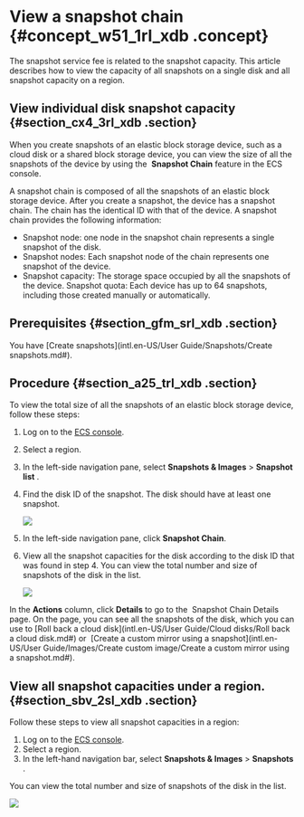 # View a snapshot chain {#concept_w51_1rl_xdb .concept}

The snapshot service fee is related to the snapshot capacity. This article describes how to view the capacity of all snapshots on a single disk and all snapshot capacity on a region.

## View individual disk snapshot capacity {#section_cx4_3rl_xdb .section}

When you create snapshots of an elastic block storage device, such as a cloud disk or a shared block storage device, you can view the size of all the snapshots of the device by using the  **Snapshot Chain** feature in the ECS console.

A snapshot chain is composed of all the snapshots of an elastic block storage device. After you create a snapshot, the device has a snapshot chain. The chain has the identical ID with that of the device. A snapshot chain provides the following information:

-   Snapshot node: one node in the snapshot chain represents a single snapshot of the disk.
-   Snapshot nodes: Each snapshot node of the chain represents one snapshot of the device.
-   Snapshot capacity: The storage space occupied by all the snapshots of the device. Snapshot quota: Each device has up to 64 snapshots, including those created manually or automatically.

## Prerequisites {#section_gfm_srl_xdb .section}

You have [Create snapshots](intl.en-US/User Guide/Snapshots/Create snapshots.md#).

## Procedure {#section_a25_trl_xdb .section}

To view the total size of all the snapshots of an elastic block storage device, follow these steps:

1.  Log on to the [ECS console](https://ecs.console.aliyun.com/#/home).
2.  Select a region.
3.  In the left-side navigation pane, select **Snapshots & Images** \> **Snapshot list** .
4.  Find the disk ID of the snapshot. The disk should have at least one snapshot.

    ![](images/4574_en-US.png)

5.  In the left-side navigation pane, click **Snapshot Chain**.
6.  View all the snapshot capacities for the disk according to the disk ID that was found in step 4. You can view the total number and size of snapshots of the disk in the list.

    ![](images/4578_en-US.png)


In the **Actions** column, click **Details** to go to the  Snapshot Chain Details page. On the page, you can see all the snapshots of the disk, which you can use to [Roll back a cloud disk](intl.en-US/User Guide/Cloud disks/Roll back a cloud disk.md#) or  [Create a custom mirror using a snapshot](intl.en-US/User Guide/Images/Create custom image/Create a custom mirror using a snapshot.md#).

## View all snapshot capacities under a region. {#section_sbv_2sl_xdb .section}

Follow these steps to view all snapshot capacities in a region:

1.  Log on to the [ECS console](https://ecs.console.aliyun.com/#/home).
2.  Select a region.
3.  In the left-hand navigation bar, select **Snapshots & Images** \> **Snapshots** .

You can view the total number and size of snapshots of the disk in the list.

![](images/4581_en-US.png)

